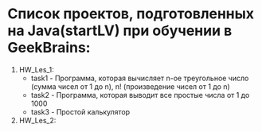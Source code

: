 # Список проектов, подготовленных на Java(startLV) при обучении в GeekBrains:
1. HW_Les_1:
   - task1 - Программа, которая вычисляет n-ое треугольное число (сумма чисел от 1 до n), n! (произведение чисел от 1 до n)
   - task2 - Программа, которая выводит все простые числа от 1 до 1000
   - task3 - Простой калькулятор
2. HW_Les_2:
